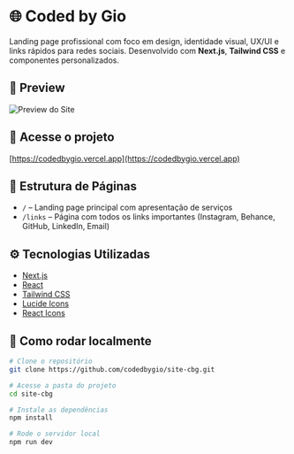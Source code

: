 # 🌐 Coded by Gio

Landing page profissional com foco em design, identidade visual, UX/UI e links rápidos para redes sociais. Desenvolvido com **Next.js**, **Tailwind CSS** e componentes personalizados.

## 📸 Preview

![Preview do Site](https://github.com/codedbygio/site-cbg/assets/preview-image.png) <!-- Substitua ou delete essa linha caso não tenha imagem -->

## 🔗 Acesse o projeto

[https://codedbygio.vercel.app](https://codedbygio.vercel.app)

## 📁 Estrutura de Páginas

- `/` – Landing page principal com apresentação de serviços
- `/links` – Página com todos os links importantes (Instagram, Behance, GitHub, LinkedIn, Email)

## ⚙️ Tecnologias Utilizadas

- [Next.js](https://nextjs.org/)
- [React](https://react.dev/)
- [Tailwind CSS](https://tailwindcss.com/)
- [Lucide Icons](https://lucide.dev/) 
- [React Icons](https://react-icons.github.io/)

## 🚀 Como rodar localmente

```bash
# Clone o repositório
git clone https://github.com/codedbygio/site-cbg.git

# Acesse a pasta do projeto
cd site-cbg

# Instale as dependências
npm install

# Rode o servidor local
npm run dev
